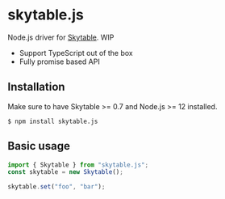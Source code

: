 # skytable.js

Node.js driver for [Skytable](https://github.com/skytable/skytable). WIP

- Support TypeScript out of the box
- Fully promise based API

## Installation

Make sure to have Skytable >= 0.7 and Node.js >= 12 installed.

```
$ npm install skytable.js
```

## Basic usage

```js
import { Skytable } from "skytable.js";
const skytable = new Skytable();

skytable.set("foo", "bar");
```
